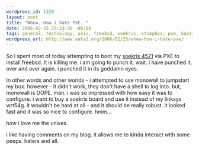 ```yaml
--- 
wordpress_id: 1220
layout: post
title: "Whew. How i hate PXE. "
date: 2006-02-25 23:23:36 -06:00
tags: general, technology, unix, freebsd, soekris, stompbox, pxe, booting, linksys, wrt54g, monowall
wordpress_url: http://www.nata2.org/2006/02/25/whew-how-i-hate-pxe/
---
```

So i spent most of today attempting to boot my <a href="http://www.soekris.com/net4521.htm">soekris 4521</a> via PXE to install freebsd. It is killing me. i am going to punch it. wait. i have punched it. over and over again. i punched it in its goddamn eyes.

In other words and other worlds - i attempted to use monowall to jumpstart my box. however - it didn't work, they don't have a shell to log into. but, monowall is DOPE. man. i was so impressed with how easy it was to configure. i want to buy a soekris board and use it instead of my linksys wrt54g. it wouldn't be hard at all - and it should be really robust. it looked fast and it was so nice to configure. hmm...

how i love me the unixes.

i like having comments on my blog. it allows me to kinda interact with some peeps. haters and all.
